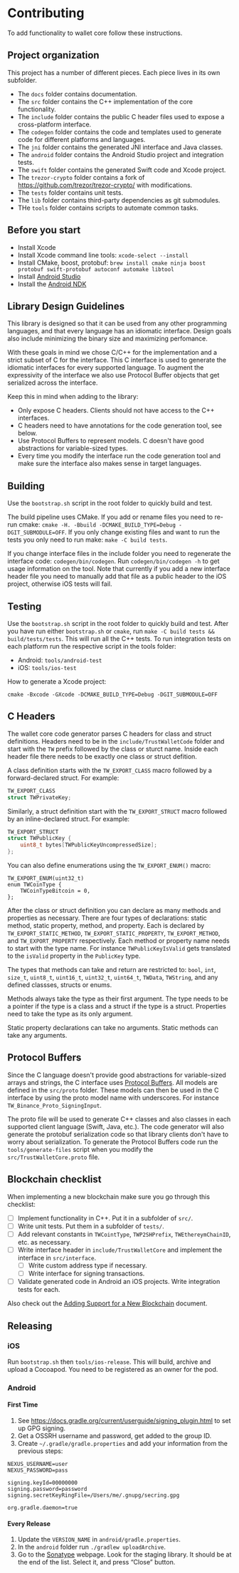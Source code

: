 
# Contributing

To add functionality to wallet core follow these instructions.

## Project organization

This project has a number of different pieces. Each piece lives in its own subfolder.
* The `docs` folder contains documentation.
* The `src` folder contains the C++ implementation of the core functionality.
* The `include` folder contains the public C header files used to expose a cross-platform interface.
* The `codegen` folder contains the code and templates used to generate code for different platforms and languages.
* The `jni` folder contains the generated JNI interface and Java classes.
* The `android` folder contains the Android Studio project and integration tests.
* The `swift` folder contains the generated Swift code and Xcode project.
* The `trezor-crypto` folder contains a fork of https://github.com/trezor/trezor-crypto/ with modifications.
* The `tests` folder contains unit tests.
* The `lib` folder contains third-party dependencies as git submodules.
* THe `tools` folder contains scripts to automate common tasks.

## Before you start

* Install Xcode
* Install Xcode command line tools: `xcode-select --install`
* Install CMake, boost, protobuf: `brew install cmake ninja boost protobuf swift-protobuf autoconf automake libtool`
* Install [Android Studio](https://developer.android.com/studio/index.html)
* Install the [Android NDK](https://developer.android.com/ndk/guides/)

## Library Design Guidelines

This library is designed so that it can be used from any other programming languages, and that every language has an idiomatic interface. Design goals also include minimizing the binary size and maximizing perfomance.

With these goals in mind we chose C/C++ for the implementation and a strict subset of C for the interface. This C interface is used to generate the idiomatic interfaces for every supported language. To augment the expressivity of the interface we also use Protocol Buffer objects that get serialized across the interface.

Keep this in mind when adding to the library:
* Only expose C headers. Clients should not have access to the C++ interfaces.
* C headers need to have annotations for the code generation tool, see below.
* Use Protocol Buffers to represent models. C doesn't have good abstractions for variable-sized types.
* Every time you modify the interface run the code generation tool and make sure the interface also makes sense in target languages.

## Building

Use the `bootstrap.sh` script in the root folder to quickly build and test.

The build pipeline uses CMake. If you add or rename files you need to re-run cmake: `cmake -H. -Bbuild -DCMAKE_BUILD_TYPE=Debug -DGIT_SUBMODULE=OFF`. If you only change existing files and want to run the tests you only need to run make: `make -C build tests`.

If you change interface files in the include folder you need to regenerate the interface code: `codegen/bin/codegen`. Run `codegen/bin/codegen -h` to get usage information on the tool. Note that currently if you add a new interface header file you need to manually add that file as a public header to the iOS project, otherwise iOS tests will fail.

## Testing

Use the `bootstrap.sh` script in the root folder to quickly build and test. After you have run either `bootstrap.sh` or `cmake`, run `make -C build tests && build/tests/tests`. This will run all the C++ tests. To run integration tests on each platform run the respective script in the tools folder:
* Android: `tools/android-test`
* iOS: `tools/ios-test`

How to generate a Xcode project:

`cmake -Bxcode -GXcode -DCMAKE_BUILD_TYPE=Debug -DGIT_SUBMODULE=OFF`

## C Headers

The wallet core code generator parses C headers for class and struct definitions. Headers need to be in the `include/TrustWalletCode` folder and start with the `TW` prefix followed by the class or sturct name. Inside each header file there needs to be exactly one class or struct defition.

A class definition starts with the `TW_EXPORT_CLASS` macro followed by a forward-declared struct. For example:
```c
TW_EXPORT_CLASS
struct TWPrivateKey;
```

Similarly, a struct definition start with the `TW_EXPORT_STRUCT` macro followed by an inline-declared struct. For example:
```c
TW_EXPORT_STRUCT
struct TWPublicKey {
    uint8_t bytes[TWPublicKeyUncompressedSize];
};
```

You can also define enumerations using the `TW_EXPORT_ENUM()` macro:
```
TW_EXPORT_ENUM(uint32_t)
enum TWCoinType {
    TWCoinTypeBitcoin = 0,
};
```

After the class or struct definition you can declare as many methods and properties as necessary. There are four types of declarations: static method, static property, method, and property. Each is declared by `TW_EXPORT_STATIC_METHOD`, `TW_EXPORT_STATIC_PROPERTY`, `TW_EXPORT_METHOD`, and `TW_EXPORT_PROPERTY` respectively. Each method or property name needs to start with the type name. For instance `TWPublicKeyIsValid` gets translated to the `isValid` property in the `PublicKey` type.

The types that methods can take and return are restricted to: `bool`, `int`, `size_t`, `uint8_t`, `uint16_t`, `uint32_t`, `uint64_t`, `TWData`, `TWString`, and any defined classses, structs or enums.

Methods always take the type as their first argument. The type needs to be a pointer if the type is a class and a struct if the type is a struct. Properties need to take the type as its only argument.

Static property declarations can take no arguments. Static methods can take any arguments.

## Protocol Buffers

Since the C language doesn't provide good abstractions for variable-sized arrays and strings, the C interface uses [Protocol Buffers](https://developers.google.com/protocol-buffers/). All models are defined in the `src/proto` folder. These models can then be used in the C interface by using the proto model name with underscores. For instance `TW_Binance_Proto_SigningInput`.

The proto file will be used to generate C++ classes and also classes in each supported client language (Swift, Java, etc.). The code generator will also generate the protobuf serialization code so that library clients don't have to worry about serialization. To generate the Protocol Buffers code run the `tools/generate-files` script when you modify the `src/TrustWalletCore.proto` file.

## Blockchain checklist

When implementing a new blockchain make sure you go through this checklist:
- [ ] Implement functionality in C++. Put it in a subfolder of `src/`.
- [ ] Write unit tests. Put them in a subfolder of `tests/`.
- [ ] Add relevant constants in `TWCointType`, `TWP2SHPrefix`, `TWEthereymChainID`, etc. as necessary.
- [ ] Write interface header in `include/TrustWalletCore` and implement the interface in `src/interface`.
    - [ ] Write custom address type if necessary.
    - [ ] Write interface for signing transactions.
- [ ] Validate generated code in Android an iOS projects. Write integration tests for each.

Also check out the [Adding Support for a New Blockchain](https://github.com/TrustWallet/wallet-core/wiki/Adding-Support-for-a-New-Blockchain) document.

## Releasing

### iOS

Run `bootstrap.sh` then `tools/ios-release`. This will build, archive and upload a Cocoapod. You need to be registered as an owner for the pod.

### Android

#### First Time

1. See https://docs.gradle.org/current/userguide/signing_plugin.html to set up GPG signing.
2. Get a OSSRH username and password, get added to the group ID.
3. Create `~/.gradle/gradle.properties` and add your information from the previous steps:
```
NEXUS_USERNAME=user
NEXUS_PASSWORD=pass

signing.keyId=00000000
signing.password=password
signing.secretKeyRingFile=/Users/me/.gnupg/secring.gpg

org.gradle.daemon=true
```

#### Every Release

1. Update the `VERSION_NAME` in `android/gradle.properties`.
2. In the `android` folder run `./gradlew uploadArchive`.
3. Go to the [Sonatype](https://oss.sonatype.org/#stagingRepositories) webpage. Look for the staging library. It should be at the end of the list. Select it, and press “Close” button.
